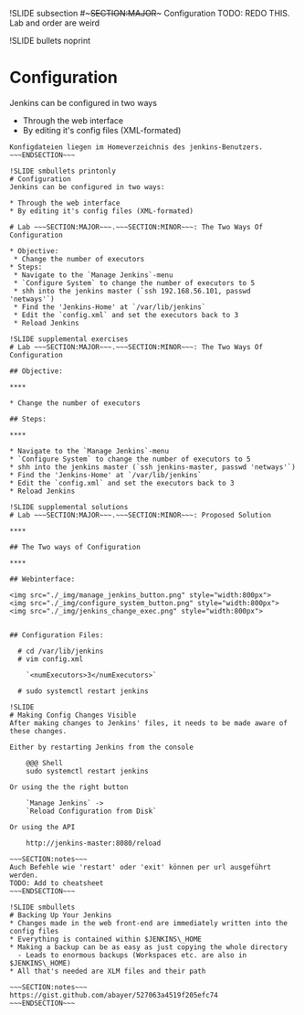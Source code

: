 !SLIDE subsection
#~~~SECTION:MAJOR~~~ Configuration
TODO: REDO THIS. Lab and order are weird

!SLIDE bullets noprint
# Configuration
Jenkins can be configured in two ways

* Through the web interface
* By editing it's config files (XML-formated)

~~~SECTION:notes~~~
Konfigdateien liegen im Homeverzeichnis des jenkins-Benutzers.
~~~ENDSECTION~~~

!SLIDE smbullets printonly
# Configuration
Jenkins can be configured in two ways:

* Through the web interface
* By editing it's config files (XML-formated)

# Lab ~~~SECTION:MAJOR~~~.~~~SECTION:MINOR~~~: The Two Ways Of Configuration

* Objective:
 * Change the number of executors
* Steps:
 * Navigate to the `Manage Jenkins`-menu
 * `Configure System` to change the number of executors to 5
 * shh into the jenkins master (`ssh 192.168.56.101, passwd 'netways'`)
 * Find the 'Jenkins-Home' at `/var/lib/jenkins`
 * Edit the `config.xml` and set the executors back to 3
 * Reload Jenkins 

!SLIDE supplemental exercises
# Lab ~~~SECTION:MAJOR~~~.~~~SECTION:MINOR~~~: The Two Ways Of Configuration

## Objective:

****

* Change the number of executors

## Steps:

****

* Navigate to the `Manage Jenkins`-menu
* `Configure System` to change the number of executors to 5
* shh into the jenkins master (`ssh jenkins-master, passwd 'netways'`)
* Find the 'Jenkins-Home' at `/var/lib/jenkins`
* Edit the `config.xml` and set the executors back to 3
* Reload Jenkins 

!SLIDE supplemental solutions
# Lab ~~~SECTION:MAJOR~~~.~~~SECTION:MINOR~~~: Proposed Solution

****

## The Two ways of Configuration

****

## Webinterface:

<img src="./_img/manage_jenkins_button.png" style="width:800px">
<img src="./_img/configure_system_button.png" style="width:800px">
<img src="./_img/jenkins_change_exec.png" style="width:800px">


## Configuration Files:

  # cd /var/lib/jenkins
  # vim config.xml

    `<numExecutors>3</numExecutors>`

  # sudo systemctl restart jenkins

!SLIDE
# Making Config Changes Visible
After making changes to Jenkins' files, it needs to be made aware of these changes.

Either by restarting Jenkins from the console

    @@@ Shell
    sudo systemctl restart jenkins

Or using the the right button

	`Manage Jenkins` ->  
	`Reload Configuration from Disk`

Or using the API

    http://jenkins-master:8080/reload  

~~~SECTION:notes~~~
Auch Befehle wie 'restart' oder 'exit' können per url ausgeführt werden.
TODO: Add to cheatsheet
~~~ENDSECTION~~~

!SLIDE smbullets
# Backing Up Your Jenkins
* Changes made in the web front-end are immediately written into the config files
* Everything is contained within $JENKINS\_HOME
* Making a backup can be as easy as just copying the whole directory
  - Leads to enormous backups (Workspaces etc. are also in $JENKINS\_HOME)
* All that's needed are XLM files and their path

~~~SECTION:notes~~~
https://gist.github.com/abayer/527063a4519f205efc74
~~~ENDSECTION~~~


